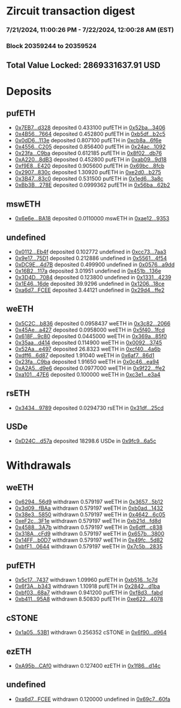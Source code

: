 # Zircuit transaction digest
### 7/21/2024, 11:00:26 PM - 7/22/2024, 12:00:28 AM (EST)
### Block 20359244 to 20359524

## Total Value Locked: 2869331637.91 USD

# Deposits
## pufETH
- [0x7EB7...d328](https://etherscan.io/address/0x7EB784eC38222258acd9Fdb6Ec69Cab8f106d328) deposited 0.433100 pufETH in [0x52ba...3406](https://etherscan.io/tx/0x7EB784eC38222258acd9Fdb6Ec69Cab8f106d328)
- [0x4B56...7664](https://etherscan.io/address/0x4B566292116D86409482009789abA2DE1d347664) deposited 0.452800 pufETH in [0xb5df...b2c5](https://etherscan.io/tx/0x4B566292116D86409482009789abA2DE1d347664)
- [0x0dD6...113e](https://etherscan.io/address/0x0dD69DBF3826f98a99f1B22D5c8d3d027Be1113e) deposited 0.807100 pufETH in [0xcb8a...6f6e](https://etherscan.io/tx/0x0dD69DBF3826f98a99f1B22D5c8d3d027Be1113e)
- [0x4556...C205](https://etherscan.io/address/0x455696f3a4E6592D05a8Ce7D1bE70ec99a22C205) deposited 0.856400 pufETH in [0x24ac...1092](https://etherscan.io/tx/0x455696f3a4E6592D05a8Ce7D1bE70ec99a22C205)
- [0x23fa...C9ba](https://etherscan.io/address/0x23fa4be9954ECfA249B1eF5C027EB113542AC9ba) deposited 0.612185 pufETH in [0x8f02...db76](https://etherscan.io/tx/0x23fa4be9954ECfA249B1eF5C027EB113542AC9ba)
- [0xA220...8dB3](https://etherscan.io/address/0xA22076E09E0cE3409bf6bA7F9138cbE08d718dB3) deposited 0.452800 pufETH in [0xab09...9d18](https://etherscan.io/tx/0xA22076E09E0cE3409bf6bA7F9138cbE08d718dB3)
- [0xf9E8...E420](https://etherscan.io/address/0xf9E8789DcEB0C41353829Aaef8c19D18549dE420) deposited 0.905600 pufETH in [0x69bc...8fcb](https://etherscan.io/tx/0xf9E8789DcEB0C41353829Aaef8c19D18549dE420)
- [0x2907...830c](https://etherscan.io/address/0x2907EC583b9DFD1018d9259138be96C0D422830c) deposited 1.30920 pufETH in [0xe2d0...b275](https://etherscan.io/tx/0x2907EC583b9DFD1018d9259138be96C0D422830c)
- [0x3B47...83c0](https://etherscan.io/address/0x3B4778B3CeCb9E7180B3d4c3Ed3e52df9Db783c0) deposited 0.531500 pufETH in [0x1ed6...3a8c](https://etherscan.io/tx/0x3B4778B3CeCb9E7180B3d4c3Ed3e52df9Db783c0)
- [0xBb3B...278E](https://etherscan.io/address/0xBb3B219B4A9B482184AFaa046D8012faDd1A278E) deposited 0.0999362 pufETH in [0x56ba...62b2](https://etherscan.io/tx/0xBb3B219B4A9B482184AFaa046D8012faDd1A278E)
## mswETH
- [0x6e6e...BA18](https://etherscan.io/address/0x6e6ec58E7360414F1aa7B93FFD9E6312afCeBA18) deposited 0.0110000 mswETH in [0xae12...9353](https://etherscan.io/tx/0x6e6ec58E7360414F1aa7B93FFD9E6312afCeBA18)
## undefined
- [0x0112...Eb4f](https://etherscan.io/address/0x01120A83A4F82f03AE25f72A7a486530a09dEb4f) deposited 0.102772 undefined in [0xcc73...7aa3](https://etherscan.io/tx/0x01120A83A4F82f03AE25f72A7a486530a09dEb4f)
- [0x9e17...75D1](https://etherscan.io/address/0x9e179FDC929e84c25bc3327D1ec4cD688abf75D1) deposited 0.212886 undefined in [0x5561...4f54](https://etherscan.io/tx/0x9e179FDC929e84c25bc3327D1ec4cD688abf75D1)
- [0xDC9E...4d7B](https://etherscan.io/address/0xDC9E9A290776c66e7591b3C626FEEf2565144d7B) deposited 0.499900 undefined in [0x0576...a9dd](https://etherscan.io/tx/0xDC9E9A290776c66e7591b3C626FEEf2565144d7B)
- [0x16B2...117a](https://etherscan.io/address/0x16B2433b9CF5FF87dE03dDaEea627C9106Ee117a) deposited 3.01951 undefined in [0x451b...136e](https://etherscan.io/tx/0x16B2433b9CF5FF87dE03dDaEea627C9106Ee117a)
- [0x3D4D...7084](https://etherscan.io/address/0x3D4D46EC19d55d1ecd53A55FE669361376817084) deposited 0.123800 undefined in [0x1331...4239](https://etherscan.io/tx/0x3D4D46EC19d55d1ecd53A55FE669361376817084)
- [0x1E46...16de](https://etherscan.io/address/0x1E4638de9088E6dCD970538F4C8A4020F36C16de) deposited 39.9296 undefined in [0x1206...18ce](https://etherscan.io/tx/0x1E4638de9088E6dCD970538F4C8A4020F36C16de)
- [0xa6d7...FCEE](https://etherscan.io/address/0xa6d77de07bd33Bd2df3F9c651c44a4349Ab7FCEE) deposited 3.44121 undefined in [0x29d4...ffe2](https://etherscan.io/tx/0xa6d77de07bd33Bd2df3F9c651c44a4349Ab7FCEE)
## weETH
- [0x5C2C...b836](https://etherscan.io/address/0x5C2Cc7524F0A9B030ba1aF77f5CA34143008b836) deposited 0.0958437 weETH in [0x3c82...2066](https://etherscan.io/tx/0x5C2Cc7524F0A9B030ba1aF77f5CA34143008b836)
- [0x45Ae...a427](https://etherscan.io/address/0x45Ae0B4BBb04462cfaf2eAf4c1f24d63C2DEa427) deposited 0.0958000 weETH in [0x5f40...1fcd](https://etherscan.io/tx/0x45Ae0B4BBb04462cfaf2eAf4c1f24d63C2DEa427)
- [0x618F...9c80](https://etherscan.io/address/0x618F0be6515b9Ab400f34ECE7B07386b11a29c80) deposited 0.0445000 weETH in [0x369a...85f0](https://etherscan.io/tx/0x618F0be6515b9Ab400f34ECE7B07386b11a29c80)
- [0x35aa...d414](https://etherscan.io/address/0x35aadd09b28C1b77DD4C87a7EA13a3c4bd14d414) deposited 0.114900 weETH in [0x0092...3745](https://etherscan.io/tx/0x35aadd09b28C1b77DD4C87a7EA13a3c4bd14d414)
- [0x52Aa...e497](https://etherscan.io/address/0x52Aa899454998Be5b000Ad077a46Bbe360F4e497) deposited 26.8323 weETH in [0xcf40...4a6b](https://etherscan.io/tx/0x52Aa899454998Be5b000Ad077a46Bbe360F4e497)
- [0xdff6...6d87](https://etherscan.io/address/0xdff6F1Ae7E0eC6cBE3C37A9108225E2c1E6F6d87) deposited 1.91040 weETH in [0x6af7...86d1](https://etherscan.io/tx/0xdff6F1Ae7E0eC6cBE3C37A9108225E2c1E6F6d87)
- [0x23fa...C9ba](https://etherscan.io/address/0x23fa4be9954ECfA249B1eF5C027EB113542AC9ba) deposited 1.91650 weETH in [0x0c46...ea94](https://etherscan.io/tx/0x23fa4be9954ECfA249B1eF5C027EB113542AC9ba)
- [0xA2A5...d9e6](https://etherscan.io/address/0xA2A5f05654d9f86E8F672eb39b9CDaa4e134d9e6) deposited 0.0977000 weETH in [0x9f22...ffe2](https://etherscan.io/tx/0xA2A5f05654d9f86E8F672eb39b9CDaa4e134d9e6)
- [0xa101...47E6](https://etherscan.io/address/0xa101f25569b42beEdFd8c42964314F35E59947E6) deposited 0.100000 weETH in [0xc3e1...e3a4](https://etherscan.io/tx/0xa101f25569b42beEdFd8c42964314F35E59947E6)
## rsETH
- [0x3434...9789](https://etherscan.io/address/0x34349c5569e7B846c3558961552D2202760A9789) deposited 0.0294730 rsETH in [0x31df...25cd](https://etherscan.io/tx/0x34349c5569e7B846c3558961552D2202760A9789)
## USDe
- [0xD24C...d57a](https://etherscan.io/address/0xD24Cfe2d0fa81369ca6291c28ac5426e16B6d57a) deposited 18298.6 USDe in [0x9fc9...6a5c](https://etherscan.io/tx/0xD24Cfe2d0fa81369ca6291c28ac5426e16B6d57a)
# Withdrawals
## weETH
- [0x6294...56d9](https://etherscan.io/address/0x62948cAcac42D145d8f6b9267e3BF3544E6C56d9) withdrawn 0.579197 weETH in [0x3657...5b12](https://etherscan.io/tx/0x62948cAcac42D145d8f6b9267e3BF3544E6C56d9)
- [0x3d09...fBAa](https://etherscan.io/address/0x3d090c12E65f9A1A9B9e424c15dAf11dbEe6fBAa) withdrawn 0.579197 weETH in [0xb0ad...1432](https://etherscan.io/tx/0x3d090c12E65f9A1A9B9e424c15dAf11dbEe6fBAa)
- [0x38e3...5850](https://etherscan.io/address/0x38e3bb07612549054F85490c008121fcb3B25850) withdrawn 0.579197 weETH in [0x4642...6c05](https://etherscan.io/tx/0x38e3bb07612549054F85490c008121fcb3B25850)
- [0xeF2c...3F1e](https://etherscan.io/address/0xeF2c8374e185326E116462Ed75611DD1D6313F1e) withdrawn 0.579197 weETH in [0xb21d...fd8d](https://etherscan.io/tx/0xeF2c8374e185326E116462Ed75611DD1D6313F1e)
- [0x4588...3A7b](https://etherscan.io/address/0x458868cD0C95E7004f5c9390090e0A0213493A7b) withdrawn 0.579197 weETH in [0x6dff...c838](https://etherscan.io/tx/0x458868cD0C95E7004f5c9390090e0A0213493A7b)
- [0x318A...cFd9](https://etherscan.io/address/0x318A9049dC39fCa943024e6696C1f833E864cFd9) withdrawn 0.579197 weETH in [0x657b...3800](https://etherscan.io/tx/0x318A9049dC39fCa943024e6696C1f833E864cFd9)
- [0x14FF...b0D7](https://etherscan.io/address/0x14FF7e92E09259F8b3975EC6bFb14d1f532eb0D7) withdrawn 0.579197 weETH in [0x49fc...5d82](https://etherscan.io/tx/0x14FF7e92E09259F8b3975EC6bFb14d1f532eb0D7)
- [0xbfF1...0644](https://etherscan.io/address/0xbfF1C312B7C2Ca4113F7A17fF377A34C95850644) withdrawn 0.579197 weETH in [0x7c5b...2835](https://etherscan.io/tx/0xbfF1C312B7C2Ca4113F7A17fF377A34C95850644)
## pufETH
- [0x5c17...7437](https://etherscan.io/address/0x5c17763F4DEaDb8c83a7ebFB189480bd78fF7437) withdrawn 1.09960 pufETH in [0xb516...1c7d](https://etherscan.io/tx/0x5c17763F4DEaDb8c83a7ebFB189480bd78fF7437)
- [0x6f3A...b343](https://etherscan.io/address/0x6f3A6D9867d6213056B55CE52B55514215dEb343) withdrawn 1.10918 pufETH in [0x2842...d1ba](https://etherscan.io/tx/0x6f3A6D9867d6213056B55CE52B55514215dEb343)
- [0xbf03...68a7](https://etherscan.io/address/0xbf03aaE6f2c2DFa39a536fbD13296c48A2a868a7) withdrawn 0.941200 pufETH in [0xf8d3...fabd](https://etherscan.io/tx/0xbf03aaE6f2c2DFa39a536fbD13296c48A2a868a7)
- [0xb411...95A8](https://etherscan.io/address/0xb411e60e10d597d52Df85c752F05e077675795A8) withdrawn 8.50830 pufETH in [0xe622...4078](https://etherscan.io/tx/0xb411e60e10d597d52Df85c752F05e077675795A8)
## cSTONE
- [0x1a05...53B1](https://etherscan.io/address/0x1a050eFF78174b53D558481DAb3743071F1453B1) withdrawn 0.256352 cSTONE in [0x6f90...d964](https://etherscan.io/tx/0x1a050eFF78174b53D558481DAb3743071F1453B1)
## ezETH
- [0xA95b...CAf0](https://etherscan.io/address/0xA95b3fD0Bdbf1b8B88A69f9C994E279d64bECAf0) withdrawn 0.127400 ezETH in [0x1f86...d14c](https://etherscan.io/tx/0xA95b3fD0Bdbf1b8B88A69f9C994E279d64bECAf0)
## undefined
- [0xa6d7...FCEE](https://etherscan.io/address/0xa6d77de07bd33Bd2df3F9c651c44a4349Ab7FCEE) withdrawn 0.120000 undefined in [0x69c7...60fa](https://etherscan.io/tx/0xa6d77de07bd33Bd2df3F9c651c44a4349Ab7FCEE)
